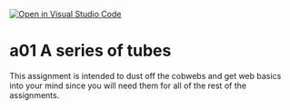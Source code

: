 [![Open in Visual Studio Code](https://classroom.github.com/assets/open-in-vscode-f059dc9a6f8d3a56e377f745f24479a46679e63a5d9fe6f495e02850cd0d8118.svg)](https://classroom.github.com/online_ide?assignment_repo_id=6250740&assignment_repo_type=AssignmentRepo)
# a01 A series of tubes

This assignment is intended to dust off the cobwebs and get web basics into your mind since you will need them for all of the rest of the assignments. 
